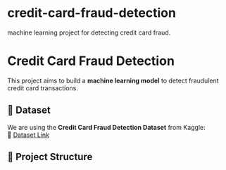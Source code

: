 # credit-card-fraud-detection
machine learning project for detecting credit card fraud.
# Credit Card Fraud Detection

This project aims to build a **machine learning model** to detect fraudulent credit card transactions.

## 📌 Dataset
We are using the **Credit Card Fraud Detection Dataset** from Kaggle:  
🔗 [Dataset Link](https://www.kaggle.com/datasets/kartik2112/fraud-detection)

## 📂 Project Structure
